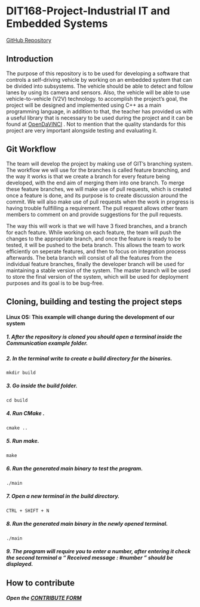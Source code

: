 # DIT168-Project-Industrial IT and Embedded Systems 
[GitHub Repository](https://github.com/martincukal/DIT168)


## Introduction

The purpose of this repository is to be used for developing a software that controls a self-driving vehicle by working on an embedded system that can be divided into subsystems. The vehicle should be able to detect and follow lanes by using its camera and sensors. Also, the vehicle will be able to use vehicle-to-vehicle (V2V) technology.
to accomplish the project’s goal, the project will be designed and implemented using C++ as a main programming language, in addition to that, the teacher has provided us with a useful library that is necessary to be used during the project and it can be found at [OpenDaVINCI](http://opendavinci.cse.chalmers.se/www/#) . Not to mention that the quality standards for this project are very important alongside testing and evaluating it.


## Git Workflow

The team will develop the project by making use of GIT’s branching system. The workflow we will use for the branches is called feature branching, and the way it works is that we create a branch for every feature being developed, with the end aim of merging them into one branch. To merge these feature branches, we will make use of pull requests, which is created once a feature is done, and its purpose is to create discussion around the commit. We will also make use of pull requests when the work in progress is having trouble fullfilling a requirement. The pull request allows other team members to comment on and provide suggestions for the pull requests.

The way this will work is that we will have 3 fixed branches, and a branch for each feature. While working on each feature, the team will push the changes to the appropriate branch, and once the feature is ready to be tested, it will be pushed to the beta branch. This allows the team to work efficiently on seperate features, and then to focus on integration process afterwards. The beta branch will consist of all the features from the individual feature branches, finally the developer branch will be used for maintaining a stable version of the system. The master branch will be used to store the final version of the system, which will be used for deployment purposes and its goal is to be bug-free.


## Cloning, building and testing the project steps

#### Linux OS: This example will change during the development of our system

##### 1. After the repository is cloned you should open a terminal inside the Communication example folder.

##### 2. In the terminal write  to create a build directory for the binaries.
` mkdir build `

##### 3. Go inside the build folder.
`cd build `

##### 4. Run CMake .
` cmake .. `

##### 5. Run make.
` make `

##### 6. Run the generated main binary to test the program.
` ./main `

##### 7. Open a new terminal in the build directory.
` CTRL + SHIFT + N `

##### 8. Run the generated main binary in the newly opened terminal.
` ./main `

##### 9. The program will require you to enter a number, after entering it check the second terminal a “ Received message : #number ” should be displayed.


## How to contribute

##### Open the [CONTRIBUTE FORM](https://github.com/martincukal/DIT168/blob/master/CONTRIBUTING.md)

